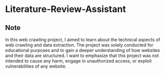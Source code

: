 # Literature-Review-Assistant
## Note
In this web crawling project, I aimed to learn about the technical aspects of web crawling and data extraction. The project was solely conducted for educational purposes and to gain a deeper understanding of how websites and their data are structured. I want to emphasize that this project was not intended to cause any harm, engage in unauthorized access, or exploit vulnerabilities of any website. 

